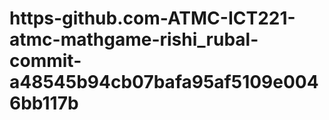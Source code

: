 # https-github.com-ATMC-ICT221-atmc-mathgame-rishi_rubal-commit-a48545b94cb07bafa95af5109e0046bb117b